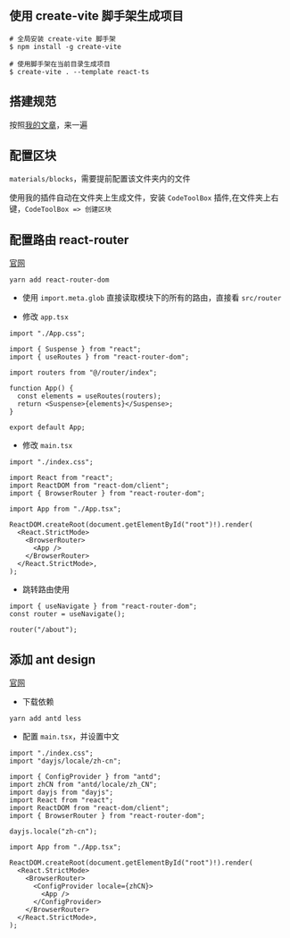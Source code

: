 ## 使用 create-vite 脚手架生成项目

```
# 全局安装 create-vite 脚手架
$ npm install -g create-vite

# 使用脚手架在当前目录生成项目
$ create-vite . --template react-ts
```

## 搭建规范

按照[我的文章](https://juejin.cn/post/7051512232374435847)，来一遍

## 配置区块

`materials/blocks`，需要提前配置该文件夹内的文件

使用我的插件自动在文件夹上生成文件，安装 `CodeToolBox` 插件,在文件夹上右键，`CodeToolBox => 创建区块`

## 配置路由 react-router

[官网](https://reactrouter.com/en/main)

```
yarn add react-router-dom
```

- 使用 `import.meta.glob` 直接读取模块下的所有的路由，直接看 `src/router`

- 修改 `app.tsx`

```
import "./App.css";

import { Suspense } from "react";
import { useRoutes } from "react-router-dom";

import routers from "@/router/index";

function App() {
  const elements = useRoutes(routers);
  return <Suspense>{elements}</Suspense>;
}

export default App;

```

- 修改 `main.tsx`

```
import "./index.css";

import React from "react";
import ReactDOM from "react-dom/client";
import { BrowserRouter } from "react-router-dom";

import App from "./App.tsx";

ReactDOM.createRoot(document.getElementById("root")!).render(
  <React.StrictMode>
    <BrowserRouter>
      <App />
    </BrowserRouter>
  </React.StrictMode>,
);
```

- 跳转路由使用

```
import { useNavigate } from "react-router-dom";
const router = useNavigate();

router("/about");
```

## 添加 ant design

[官网](https://ant-design.antgroup.com/index-cn)

- 下载依赖

```
yarn add antd less
```

- 配置 `main.tsx`，并设置中文

```
import "./index.css";
import "dayjs/locale/zh-cn";

import { ConfigProvider } from "antd";
import zhCN from "antd/locale/zh_CN";
import dayjs from "dayjs";
import React from "react";
import ReactDOM from "react-dom/client";
import { BrowserRouter } from "react-router-dom";

dayjs.locale("zh-cn");

import App from "./App.tsx";

ReactDOM.createRoot(document.getElementById("root")!).render(
  <React.StrictMode>
    <BrowserRouter>
      <ConfigProvider locale={zhCN}>
        <App />
      </ConfigProvider>
    </BrowserRouter>
  </React.StrictMode>,
);

```

